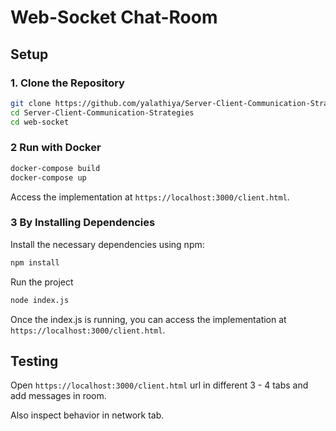 # Web-Socket Chat-Room

## Setup

### 1. Clone the Repository

```bash
git clone https://github.com/yalathiya/Server-Client-Communication-Strategies.git
cd Server-Client-Communication-Strategies
cd web-socket
```

### 2 Run with Docker

```bash
docker-compose build
docker-compose up
```

Access the implementation at `https://localhost:3000/client.html`.

### 3 By Installing Dependencies

Install the necessary dependencies using npm:

```bash
npm install
```

Run the project

```bash
node index.js
```

Once the index.js is running, you can access the implementation at `https://localhost:3000/client.html`.

## Testing

Open `https://localhost:3000/client.html` url in different 3 - 4 tabs and add messages in room.

Also inspect behavior in network tab.
